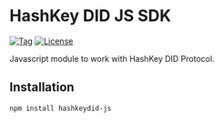 # HashKey DID JS SDK
[![Tag](https://img.shields.io/badge/tags-v0.0.1-blue)](https://github.com/hashkeydid/hashkeydid-js/tags)
[![License](https://img.shields.io/badge/License-MIT-yellow)](LICENSE)

Javascript module to work with HashKey DID Protocol.

## Installation

`npm install hashkeydid-js`
